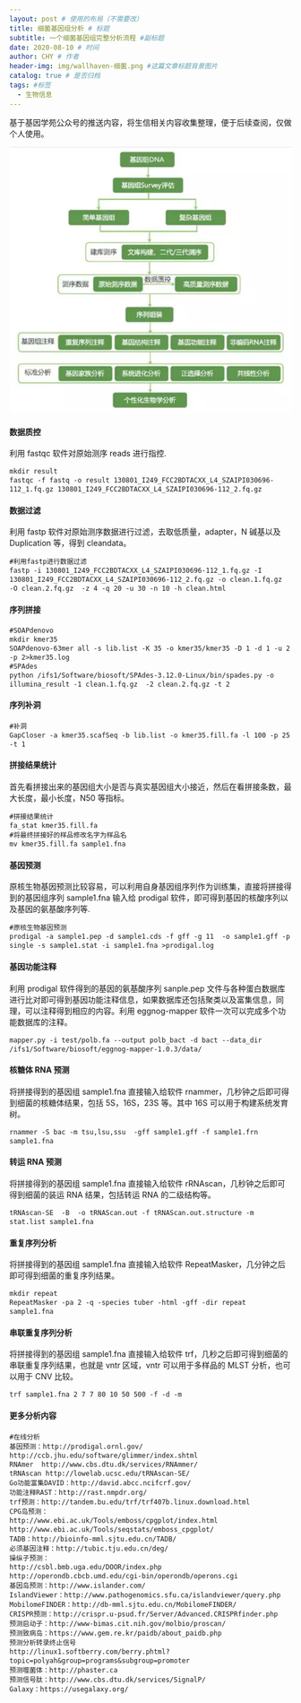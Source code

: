 ```yaml
---
layout: post # 使用的布局（不需要改）
title: 细菌基因组分析 # 标题
subtitle: 一个细菌基因组完整分析流程 #副标题
date: 2020-08-10 # 时间
author: CHY # 作者
header-img: img/wallhaven-细菌.png #这篇文章标题背景图片
catalog: true # 是否归档
tags: #标签
  - 生物信息
---
```


基于基因学苑公众号的推送内容，将生信相关内容收集整理，便于后续查阅，仅做个人使用。<br>

![细菌分析流程图](https://github.com/chenhongyubio/chenhongyubio.github.io/raw/master/img/细菌基因组分析.png)

#### 数据质控

利用 fastqc 软件对原始测序 reads 进行指控.<br>

```
mkdir result
fastqc -f fastq -o result 130801_I249_FCC2BDTACXX_L4_SZAIPI030696-112_1.fq.gz 130801_I249_FCC2BDTACXX_L4_SZAIPI030696-112_2.fq.gz
```

#### 数据过滤

利用 fastp 软件对原始测序数据进行过滤，去取低质量，adapter，N 碱基以及 Duplication 等，得到 cleandata。<br>

```
#利用fastp进行数据过滤
fastp -i 130801_I249_FCC2BDTACXX_L4_SZAIPI030696-112_1.fq.gz -I 130801_I249_FCC2BDTACXX_L4_SZAIPI030696-112_2.fq.gz -o clean.1.fq.gz  -O clean.2.fq.gz  -z 4 -q 20 -u 30 -n 10 -h clean.html
```

#### 序列拼接

```
#SOAPdenovo
mkdir kmer35
SOAPdenovo-63mer all -s lib.list -K 35 -o kmer35/kmer35 -D 1 -d 1 -u 2 -p 2>kmer35.log
#SPAdes
python /ifs1/Software/biosoft/SPAdes-3.12.0-Linux/bin/spades.py -o illumina_result -1 clean.1.fq.gz  -2 clean.2.fq.gz -t 2
```

#### 序列补洞

```
#补洞
GapCloser -a kmer35.scafSeq -b lib.list -o kmer35.fill.fa -l 100 -p 25 -t 1
```

#### 拼接结果统计

首先看拼接出来的基因组大小是否与真实基因组大小接近，然后在看拼接条数，最大长度，最小长度，N50 等指标。<br>

```
#拼接结果统计
fa_stat kmer35.fill.fa
#将最终拼接好的样品修改名字为样品名
mv kmer35.fill.fa sample1.fna
```

#### 基因预测

原核生物基因预测比较容易，可以利用自身基因组序列作为训练集，直接将拼接得到的基因组序列 sample1.fna 输入给 prodigal 软件，即可得到基因的核酸序列以及基因的氨基酸序列等.<br>

```
#原核生物基因预测
prodigal -a sample1.pep -d sample1.cds -f gff -g 11  -o sample1.gff -p single -s sample1.stat -i sample1.fna >prodigal.log
```

#### 基因功能注释

利用 prodigal 软件得到的基因的氨基酸序列 sanple.pep 文件与各种蛋白数据库进行比对即可得到基因功能注释信息，如果数据库还包括聚类以及富集信息，同理，可以注释得到相应的内容。利用 eggnog-mapper 软件一次可以完成多个功能数据库的注释。<br>

```
mapper.py -i test/polb.fa --output polb_bact -d bact --data_dir /ifs1/Software/biosoft/eggnog-mapper-1.0.3/data/
```

#### 核糖体 RNA 预测

将拼接得到的基因组 sample1.fna 直接输入给软件 rnammer，几秒钟之后即可得到细菌的核糖体结果，包括 5S，16S，23S 等。其中 16S 可以用于构建系统发育树。<br>

```
rnammer -S bac -m tsu,lsu,ssu  -gff sample1.gff -f sample1.frn sample1.fna
```

#### 转运 RNA 预测

将拼接得到的基因组 sample1.fna 直接输入给软件 rRNAscan，几秒钟之后即可得到细菌的装运 RNA 结果，包括转运 RNA 的二级结构等。<br>

```
tRNAscan-SE  -B  -o tRNAScan.out -f tRNAScan.out.structure -m stat.list sample1.fna
```

#### 重复序列分析

将拼接得到的基因组 sample1.fna 直接输入给软件 RepeatMasker，几分钟之后即可得到细菌的重复序列结果。<br>

```
mkdir repeat
RepeatMasker -pa 2 -q -species tuber -html -gff -dir repeat sample1.fna
```

#### 串联重复序列分析

将拼接得到的基因组 sample1.fna 直接输入给软件 trf，几秒之后即可得到细菌的串联重复序列结果，也就是 vntr 区域，vntr 可以用于多样品的 MLST 分析，也可以用于 CNV 比较。<br>

```
trf sample1.fna 2 7 7 80 10 50 500 -f -d -m
```

#### 更多分析内容

```
#在线分析
基因预测：http://prodigal.ornl.gov/
http://ccb.jhu.edu/software/glimmer/index.shtml
RNAmer  http://www.cbs.dtu.dk/services/RNAmmer/
tRNAscan http://lowelab.ucsc.edu/tRNAscan-SE/
Go功能富集DAVID：http://david.abcc.ncifcrf.gov/
功能注释RAST：http://rast.nmpdr.org/
trf预测：http://tandem.bu.edu/trf/trf407b.linux.download.html
CPG岛预测：
http://www.ebi.ac.uk/Tools/emboss/cpgplot/index.html
http://www.ebi.ac.uk/Tools/seqstats/emboss_cpgplot/
TADB：http://bioinfo-mml.sjtu.edu.cn/TADB/
必须基因注释：http://tubic.tju.edu.cn/deg/
操纵子预测：
http://csbl.bmb.uga.edu/DOOR/index.php
http://operondb.cbcb.umd.edu/cgi-bin/operondb/operons.cgi
基因岛预测：http://www.islander.com/
IslandViewer：http://www.pathogenomics.sfu.ca/islandviewer/query.php
MobilomeFINDER：http://db-mml.sjtu.edu.cn/MobilomeFINDER/
CRISPR预测：http://crispr.u-psud.fr/Server/Advanced.CRISPRfinder.php
预测启动子：http://www-bimas.cit.nih.gov/molbio/proscan/
预测致病岛：https://www.gem.re.kr/paidb/about_paidb.php
预测分析转录终止信号
http://linux1.softberry.com/berry.phtml?topic=polyah&group=programs&subgroup=promoter
预测噬菌体：http://phaster.ca
预测信号肽：http://www.cbs.dtu.dk/services/SignalP/
Galaxy：https://usegalaxy.org/
```
